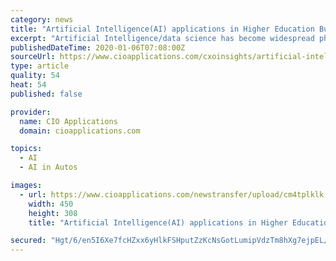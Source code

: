 ```yaml
---
category: news
title: "Artificial Intelligence(AI) applications in Higher Education Business"
excerpt: "Artificial Intelligence/data science has become widespread phenomenon in recent times. Every industry and sector tries to apply AI in its domain to solve problems. The range of AI applications vary from very fancy applications like ‘driverless car’ to ..."
publishedDateTime: 2020-01-06T07:08:00Z
sourceUrl: https://www.cioapplications.com/cxoinsights/artificial-intelligenceai-applications-in-higher-education-business-nid-5508.html
type: article
quality: 54
heat: 54
published: false

provider:
  name: CIO Applications
  domain: cioapplications.com

topics:
  - AI
  - AI in Autos

images:
  - url: https://www.cioapplications.com/newstransfer/upload/cm4tplklk.jpg
    width: 450
    height: 308
    title: "Artificial Intelligence(AI) applications in Higher Education Business"

secured: "Hgt/6/en5I6Xe7fcHZxx6yHlkFSHputZzKcNsGotLumipVdzTm8hXg7ejpEL/hh7b9fDkb6tWUtlaES4j7xib/ESL8qPUqDQpXCZa38rwqqwZmz4Y5D77Wa1TIAuKlKClITSgOBQLSZ94g34pn2d6AZbRoy2C6WidkqSsqd/Vc6aIOovluHylAJ1fDixM6u9tGUvKUY30IlkJx5C4cX9bdaf0jWVWS9DXfYN8NWkJijbCgfAVBgG5xzllyRTXsE5gBpX18OkTgCJ6m8MmumO/1pfhaYHWG4MzPSZWlSGQX4=;Qit+eTafWXeMzpho7ezr3g=="
---
```


